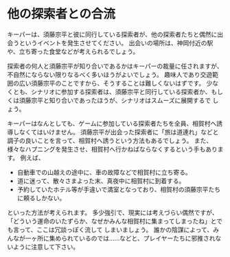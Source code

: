 # 他の探索者との合流

キーパーは、須藤宗平と彼に同行している探索者が、他の探索者たちと偶然に出会うというイベントを発生させてください。
出会いの場所は、神岡付近の駅や、立ち寄った食堂などが考えられるでしょう。

探索者の何人と須藤宗平が知り合いであるかはキーパーの裁量に任されますが、不自然にならない限りなるべく多いほうがよいでしょう。
趣味人であり交遊範囲の広い須藤宗平のことですから、そうすることは難しくないはずです。
少なくとも、シナリオに参加する探索者は、須藤宗平と同行している探索者か、もしくは須藤宗平と知り合いであったほうが、シナリオはスムーズに展開するで しょう。

キーパーはなんとしても、ゲームに参加している探索者たちを全員、相賀村へ誘導しなくてはいけません。
須藤宗平が出会った探索者に「旅は道連れ」などと調子の良いことを言って、相賀村へ誘うという方法もあるでしょう。
また、様々なハプニングを発生させ、相賀村へ行かねばならなくするという手もあります。
例えば、

* 自動車での山越えの途中に、車の故障などで相賀村に立ち寄る。
* 道に迷って、散々さまよった末、真夜中に相賀村に到着する。
* 予約していたホテル等が手違いで満室となっており、相賀村の須藤宗平たちに頼るしかない。

といった方法が考えられます。
多少強引で、現実には考えづらい偶然ですが、「どういう運命のいたずらか、なぜかみんな相賀村に集まってしまったね」とでも言って、ここは冗談っぽく流して しまいましょう。
誰かの陰謀によって、みんなが一ヶ所に集められているのでは……などと、プレイヤーたちに邪推されないように注意して下さい。
